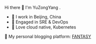 Hi there 👋 I'm YuZongYang .

* 📍 I work in Beijing, China
* 🍉 Engaged in SRE & DevOps
* 🐳 Love cloud native, Kubernetes

🍊 My personal blogging platform:
[FANTASY](https://igolang.cn)
